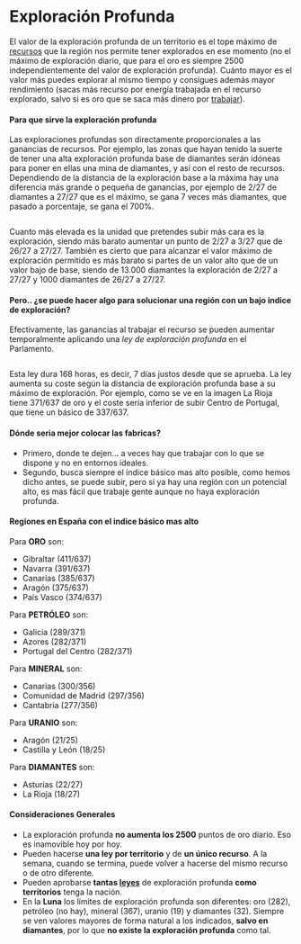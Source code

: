 # Exploración Profunda

El valor de la exploración profunda de un territorio es el tope máximo de [recursos](/2.-Economia/Recursos/) que la región nos permite tener explorados en ese momento (no el máximo de exploración diario, que para el oro es siempre 2500 independientemente del valor de exploración profunda). Cuánto mayor es el valor más puedes explorar al mismo tiempo y consigues además mayor rendimiento (sacas más recurso por energía trabajada en el recurso explorado, salvo si es oro que se saca más dinero por [trabajar](/2.-Economia/Trabajar/)).  

#### Para que sirve la exploración profunda

Las exploraciones profundas son directamente proporcionales a las ganancias de recursos. Por ejemplo, las zonas que hayan tenido la suerte de tener una alta exploración profunda base de diamantes serán idóneas para poner en ellas una mina de diamantes, y así con el resto de recursos. Dependiendo de la distancia de la exploración base a la máxima hay una diferencia más grande o pequeña de ganancias, por ejemplo de 2/27 de diamantes a 27/27 que es el máximo, se gana 7 veces más diamantes, que pasado a porcentaje, se gana el 700%.

![]()

Cuanto más elevada es la unidad que pretendes subir más cara es la exploración, siendo más barato aumentar un punto de 2/27 a 3/27 que de 26/27 a 27/27. También es cierto que para alcanzar el valor máximo de exploración permitido es más barato si partes de un valor alto que de un valor bajo de base, siendo de 13.000 diamantes la exploración de 2/27 a 27/27 y 1000 diamantes de 26/27 a 27/27.  

#### Pero.. ¿se puede hacer algo para solucionar una región con un bajo indice de exploración?

Efectivamente, las ganancias al trabajar el recurso se pueden aumentar temporalmente aplicando una _ley de exploración profunda_ en el Parlamento.  

![]()

Esta ley dura 168 horas, es decir, 7 días justos desde que se aprueba. La ley aumenta su coste según la distancia de exploración profunda base a su máximo de exploración. Por ejemplo, como se ve en la imagen La Rioja tiene 371/637 de oro y el coste sería inferior de subir Centro de Portugal, que tiene un básico de 337/637.  

#### Dónde seria mejor colocar las fabricas?

- Primero, donde te dejen… a veces hay que trabajar con lo que se dispone y no en entornos ideales.
- Segundo, busca siempre el índice básico mas alto posible, como hemos dicho antes, se puede subir, pero si ya hay una región con un potencial alto, es mas fácil que trabaje gente aunque no haya exploración profunda. 

#### Regiones en España con el indice básico mas alto

Para **ORO** son:

- Gibraltar (411/637)
- Navarra (391/637)
- Canarias (385/637)
- Aragón (375/637)
- País Vasco (374/637)  
    

Para **PETRÓLEO** son:

- Galicia (289/371)
- Azores (282/371)
- Portugal del Centro (282/371)  
    

Para **MINERAL** son:

- Canarias (300/356)
- Comunidad de Madrid (297/356)
- Cantabria (277/356)

Para **URANIO** son:

- Aragón (21/25)
- Castilla y León (18/25) 

Para **DIAMANTES** son:

- Asturias (22/27)
- La Rioja (18/27)

#### Consideraciones Generales

- La exploración profunda **no aumenta los 2500** puntos de oro diario. Eso es inamovible hoy por hoy.
- Pueden hacerse **una ley por territorio** y de **un único recurso**. A la semana, cuando se termina, puede volver a hacerse del mismo recurso o de otro diferente.
- Pueden aprobarse **tantas [leyes](/3.-Politica/Leyes/)** de exploración profunda **como territorios** tenga la nación.
- En la **Luna** los límites de exploración profunda son diferentes: oro (282), petróleo (no hay), mineral (367), uranio (19) y diamantes (32). Siempre se ven valores mayores de forma natural a los indicados, **salvo en diamantes**, por lo que **no existe la exploración profunda** como tal.